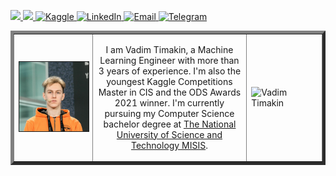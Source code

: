 <p> 
  <a href="https://drive.google.com/file/d/1I0AQMc3QEFdJv5ho7Hy5mcK1Lc_b_AMt/view"> <img src="https://img.shields.io/badge/-CV-yellow?style=plastic" height="25px"> </a>
  <a href="https://github.com/t0efL/t0efL/blob/master/projects_guide.md"> <img src="https://img.shields.io/badge/-Projects-green?style=plastic" height="25px"> </a>
  <a href="https://www.kaggle.com/vadimtimakin"> <img src="https://img.shields.io/badge/Kaggle-20BEFF?style=for-the-badge&logo=Kaggle&logoColor=white" height="25px" alt="Kaggle">
   <a href="https://www.linkedin.com/in/toefl/"><img src="https://img.shields.io/badge/linkedin-006CAC.svg?&style=plastic&logo=linkedin&logoColor=white" height="25px" alt="LinkedIn"> </a>
    <a href="mailto:vad.timakin@yandex.ru"> <img src="https://img.shields.io/badge/gmail-%23D14836.svg?&style=plastic&logo=gmail&logoColor=white" height="25px" alt="Email">
  <a href="https://t.me/t0efL"><img src="https://img.shields.io/badge/Telegram-2CA5E0?style=for-the-badge&logo=telegram&logoColor=white" alt="Telegram" height="25px"> </a>
</p> 
  
<table border="5" cellspacing="15" cellpadding="0" border_style="ridge">
<tbody>
  <tr>
    <td width="200">
        <a href="https://github.com/t0efL/t0efL/blob/master/image.jpg"><img alt="Vadim Timakin" src="https://github.com/t0efL/t0efL/blob/master/image.jpg" width="160" border="1"></a>
    </td>
    <td width="350" align="center">
    <p> 
        I am Vadim Timakin, a Machine Learning Engineer with more than 3 years of experience. I'm also the youngest Kaggle Competitions Master in CIS and the ODS Awards 2021 winner. 
        I'm currently pursuing my Computer Science bachelor degree at <a href="https://en.misis.ru/">The National University of Science and Technology MISIS</a>.
    </p>
    </td>
    <td width="150">
        <p align="left"> <img src="https://road-to-kaggle-grandmaster.vercel.app/api/badges/vadimtimakin/competition" alt="Vadim Timakin" /> </p>
    </td>
   </tr>
</tbody>
</table>
